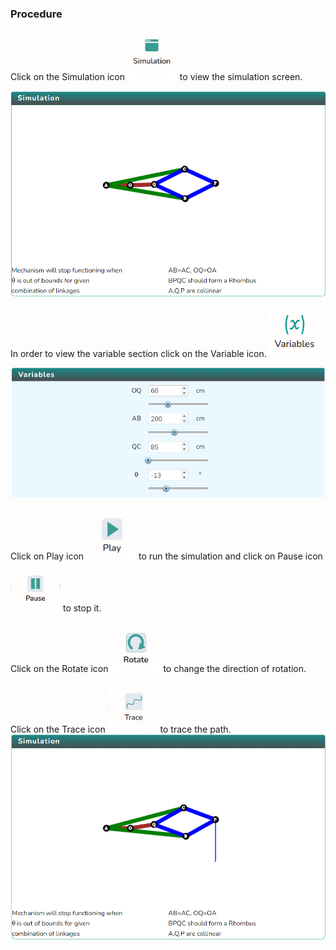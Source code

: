 ### Procedure

<div style="text-align:left">
  Click on the Simulation icon    <img src="images/simulation.png" alt="Alt text" style="height:80px; width:80px;">  to view the simulation screen. 

   ![Alt text](images/Simscreen1.png)
   
   In order to view the variable section click on the Variable icon. <img src="images/var1.png" alt="Alt text" style="height:80px; width:80px;">

   ![Alt text](images/var2.png)

   Click on Play icon <img src="images/play1.png" alt="Alt text" style="height:80px; width:80px;"> to run the simulation and click on Pause icon <img src="images/pause.png" alt="Alt text" style="height:80px; width:80px;"> to stop it.

   Click on the Rotate icon  <img src="images/rotate_clockwise.png" alt="Alt text" style="height:80px; width:80px;"> to change the direction of rotation.

   Click on the Trace icon  <img src="images/Trace.png" alt="Alt text" style="height:80px; width:80px;"> to trace the path.    
   ![Alt text](images/tracescreen.png)
</div>
